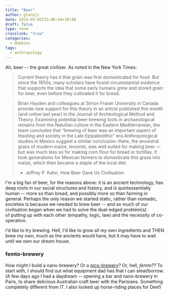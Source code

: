 ```yaml
---
title: "Beer"
author: glennji
date: 2019-05-05T23:06:44+10:00
draft: false
type: term
crosslink: "true"
categories:
  - Hobbies
tags:
  - anthropology
---
```

Ah, beer -- the great civiliser. As noted in the New York Times:

> Current theory has it that grain was first domesticated for food. But since the 1950s, many scholars have found circumstantial evidence that supports the idea that some early humans grew and stored grain for beer, even before they cultivated it for bread.

> Brian Hayden and colleagues at Simon Fraser University in Canada provide new support for this theory in an article published this month (and online last year) in the Journal of Archeological Method and Theory. Examining potential beer-brewing tools in archaeological remains from the Natufian culture in the Eastern Mediterranean, the team concludes that “brewing of beer was an important aspect of feasting and society in the Late Epipaleolithic” era.Anthropological studies in Mexico suggest a similar conclusion: there, the ancestral grass of modern maize, teosinte, was well suited for making beer — but was much less so for making corn flour for bread or tortillas. It took generations for Mexican farmers to domesticate this grass into maize, which then became a staple of the local diet.

> - Jeffrey P. Kahn, How Beer Gave Us Civilisation

I'm a big fan of beer, for the reasons above: it is an ancient technology, has deep roots in our social structures and history, and is quintessentially human -- more so than bread, and possibly more so than farming in general. Perhaps the only reason we started static, rather than nomadic, societies is because we needed to brew beer -- and so much of our civilisation began when we had to solve the dual-edged problem(s) of putting up with each other (empathy, logic, law) and the necessity of co-operation.

I'd like to try brewing. Hell, I'd like to grow all my own ingredients and THEN brew my own, much as the ancients would have, but it may have to wait until we own our dream house.

### femto-brewery

How might I build a nano-brewery? Or a [pico-brewery](/project/picobrewery)? Or, hell, _femto??_ To start with, I should find out what equipment dad has that I can steal/borrow. (A few days ago I had a daydream -- opening a bar and nano-brewery in Paris, to share delicious Australian craft beer with the Parisians. Something completely different from IT. I also looked up horse-riding places for Dee!)
